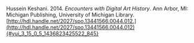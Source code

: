 <span id="yui_3_15_0_5_1436823425522_959">Hussein Keshani. 2014.
</span>*Encounters with Digital Art History*<span
id="yui_3_15_0_5_1436823425522_574">. Ann Arbor, MI: Michigan
Publishing, University of Michigan
Library.[http://hdl.handle.net/2027/spo.13441566.0044.012.](http://hdl.handle.net/2027/spo.13441566.0044.012){#yui_3_15_0_5_1436823425522_845}</span>
